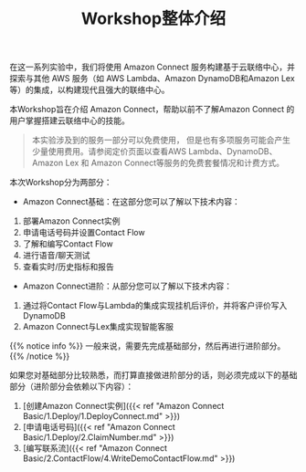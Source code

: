 ﻿---
title: "Workshop整体介绍"
chapter: false
weight: 1
---

在这一系列实验中，我们将使用 Amazon Connect 服务构建基于云联络中心，并探索与其他 AWS 服务（如 AWS Lambda、Amazon DynamoDB和Amazon Lex 等）的集成，以构建现代且强大的联络中心。

本Workshop旨在介绍 Amazon Connect，帮助以前不了解Amazon Connect 的用户掌握搭建云联络中心的技能。

> 本实验涉及到的服务一部分可以免费使用， 但是也有多项服务可能会产生少量使用费用。请参阅定价页面以查看AWS Lambda、DynamoDB、Amazon Lex 和 Amazon Connect等服务的免费套餐情况和计费方式。

本次Workshop分为两部分：

- Amazon Connect基础：在这部分您可以了解以下技术内容：

1. 部署Amazon Connect实例
2. 申请电话号码并设置Contact Flow
3. 了解和编写Contact Flow
4. 进行语音/聊天测试
5. 查看实时/历史指标和报告

- Amazon Connect进阶：从部分您可以了解以下技术内容：

1. 通过将Contact Flow与Lambda的集成实现挂机后评价，并将客户评价写入DynamoDB
2. Amazon Connect与Lex集成实现智能客服


{{% notice info %}}
一般来说，需要先完成基础部分，然后再进行进阶部分。
{{% /notice  %}}

如果您对基础部分比较熟悉，而打算直接做进阶部分的话，则必须完成以下的基础部分（进阶部分会依赖以下内容）：
1. [创建Amazon Connect实例]({{< ref "Amazon Connect Basic/1.Deploy/1.DeployConnect.md" >}})
2. [申请电话号码]({{< ref "Amazon Connect Basic/1.Deploy/2.ClaimNumber.md" >}})
3. [编写联系流]({{< ref "Amazon Connect Basic/2.ContactFlow/4.WriteDemoContactFlow.md" >}})
